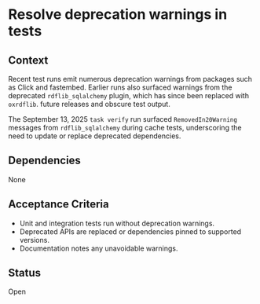 # Resolve deprecation warnings in tests

## Context
Recent test runs emit numerous deprecation warnings from packages such as
Click and fastembed. Earlier runs also surfaced warnings from the deprecated
`rdflib_sqlalchemy` plugin, which has since been replaced with `oxrdflib`.
future releases and obscure test output.

The September 13, 2025 `task verify` run surfaced `RemovedIn20Warning` messages
from `rdflib_sqlalchemy` during cache tests, underscoring the need to update or
replace deprecated dependencies.

## Dependencies
None

## Acceptance Criteria
- Unit and integration tests run without deprecation warnings.
- Deprecated APIs are replaced or dependencies pinned to supported versions.
- Documentation notes any unavoidable warnings.

## Status
Open
